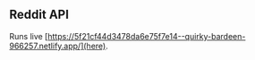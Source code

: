 ## Reddit API

Runs live [https://5f21cf44d3478da6e75f7e14--quirky-bardeen-966257.netlify.app/](here).

